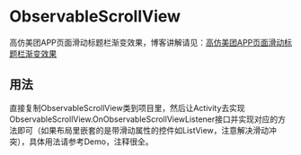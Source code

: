 # ObservableScrollView
高仿美团APP页面滑动标题栏渐变效果，博客讲解请见：[高仿美团APP页面滑动标题栏渐变效果](http://www.jianshu.com/p/ec0d4a73c970)
## 用法
直接复制ObservableScrollView类到项目里，然后让Activity去实现ObservableScrollView.OnObservableScrollViewListener接口并实现对应的方法即可（如果布局里嵌套的是带滑动属性的控件如ListView，注意解决滑动冲突），具体用法请参考Demo，注释很全。